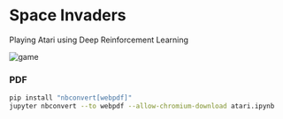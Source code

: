 # Space Invaders
Playing Atari using Deep Reinforcement Learning

![game](https://www.gymlibrary.ml/_images/space_invaders.gif)

### PDF
```bash
pip install "nbconvert[webpdf]"
jupyter nbconvert --to webpdf --allow-chromium-download atari.ipynb
```
